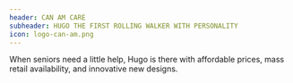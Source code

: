 ```yaml
---
header: CAN AM CARE
subheader: HUGO THE FIRST ROLLING WALKER WITH PERSONALITY
icon: logo-can-am.png
---
```

When seniors need a little help, Hugo is there with affordable prices, mass retail availability, and innovative new designs.
